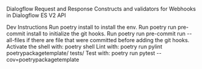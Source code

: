 Dialogflow Request and Response Constructs and validators for Webhooks in Dialogflow ES V2 API

Dev Instructions
Run poetry install to install the env.
Run poetry run pre-commit install to initialize the git hooks.
Run poetry run pre-commit run --all-files if there are file that were committed before adding the git hooks.
Activate the shell with: poetry shell
Lint with: poetry run pylint poetrypackagetemplate/ tests/
Test with: poetry run pytest --cov=poetrypackagetemplate
